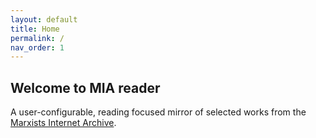 ```yaml
---
layout: default
title: Home
permalink: /
nav_order: 1
---
```


## Welcome to MIA reader 

A user-configurable, reading focused mirror of selected works from the [Marxists Internet Archive](https://www.marxists.org/).